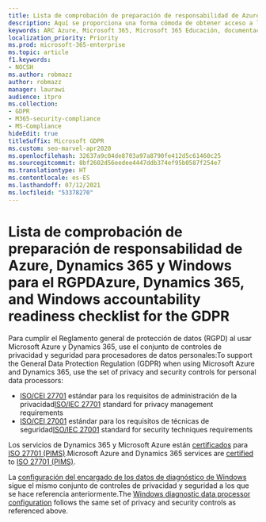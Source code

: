 ```yaml
---
title: Lista de comprobación de preparación de responsabilidad de Azure, Dynamics 365 y Windows para el RGPD
description: Aquí se proporciona una forma cómoda de obtener acceso a la información que puede que sea necesaria para cumplir con el RGPD al usar Microsoft Azure.
keywords: ARC Azure, Microsoft 365, Microsoft 365 Educación, documentación de Microsoft 365, RGPD
localization_priority: Priority
ms.prod: microsoft-365-enterprise
ms.topic: article
f1.keywords:
- NOCSH
ms.author: robmazz
author: robmazz
manager: laurawi
audience: itpro
ms.collection:
- GDPR
- M365-security-compliance
- MS-Compliance
hideEdit: true
titleSuffix: Microsoft GDPR
ms.custom: seo-marvel-apr2020
ms.openlocfilehash: 32637a9c04de8703a97a8790fe412d5c61460c25
ms.sourcegitcommit: 8bf2602d56eedee4447ddb374ef95b0587f254e7
ms.translationtype: HT
ms.contentlocale: es-ES
ms.lasthandoff: 07/12/2021
ms.locfileid: "53378270"
---
```

# <a name="azure-dynamics-365-and-windows-accountability-readiness-checklist-for-the-gdpr"></a><span data-ttu-id="2f72c-104">Lista de comprobación de preparación de responsabilidad de Azure, Dynamics 365 y Windows para el RGPD</span><span class="sxs-lookup"><span data-stu-id="2f72c-104">Azure, Dynamics 365, and Windows accountability readiness checklist for the GDPR</span></span>

<span data-ttu-id="2f72c-105">Para cumplir el Reglamento general de protección de datos (RGPD) al usar Microsoft Azure y Dynamics 365, use el conjunto de controles de privacidad y seguridad para procesadores de datos personales:</span><span class="sxs-lookup"><span data-stu-id="2f72c-105">To support the General Data Protection Regulation (GDPR) when using Microsoft Azure and Dynamics 365, use the set of privacy and security controls for personal data processors:</span></span>

- <span data-ttu-id="2f72c-106">[ISO/CEI 27701](https://www.iso.org/standard/71670.html) estándar para los requisitos de administración de la privacidad</span><span class="sxs-lookup"><span data-stu-id="2f72c-106">[ISO/IEC 27701](https://www.iso.org/standard/71670.html) standard for privacy management requirements</span></span>
- <span data-ttu-id="2f72c-107">[ISO/CEI 27001](https://www.iso.org/standard/54534.html) estándar para los requisitos de técnicas de seguridad</span><span class="sxs-lookup"><span data-stu-id="2f72c-107">[ISO/IEC 27001](https://www.iso.org/standard/54534.html) standard for security techniques requirements</span></span>

<span data-ttu-id="2f72c-108">Los servicios de Dynamics 365 y Microsoft Azure están [certificados](https://servicetrust.microsoft.com/ViewPage/MSComplianceGuideV3?command=Download&downloadType=Document&downloadId=00af6c3e-7f3e-4e0d-8b0e-79f45ef2cef1&tab=7027ead0-3d6b-11e9-b9e1-290b1eb4cdeb&docTab=7027ead0-3d6b-11e9-b9e1-290b1eb4cdeb_ISO_Reports) para [ISO 27701 (PIMS)](offering-iso-27701.md).</span><span class="sxs-lookup"><span data-stu-id="2f72c-108">Microsoft Azure and Dynamics 365 services are [certified](https://servicetrust.microsoft.com/ViewPage/MSComplianceGuideV3?command=Download&downloadType=Document&downloadId=00af6c3e-7f3e-4e0d-8b0e-79f45ef2cef1&tab=7027ead0-3d6b-11e9-b9e1-290b1eb4cdeb&docTab=7027ead0-3d6b-11e9-b9e1-290b1eb4cdeb_ISO_Reports) to [ISO 27701 (PIMS)](offering-iso-27701.md).</span></span>

<span data-ttu-id="2f72c-109">La [configuración del encargado de los datos de diagnóstico de Windows](/windows/privacy/configure-windows-diagnostic-data-in-your-organization) sigue el mismo conjunto de controles de privacidad y seguridad a los que se hace referencia anteriormente.</span><span class="sxs-lookup"><span data-stu-id="2f72c-109">The [Windows diagnostic data processor configuration](/windows/privacy/configure-windows-diagnostic-data-in-your-organization) follows the same set of privacy and security controls as referenced above.</span></span>